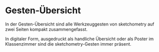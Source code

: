 # Gesten-Übersicht

In der Gesten-Übersicht sind alle Werkzeuggesten von sketchometry auf zwei Seiten kompakt zusammengefasst.

In digitaler Form, ausgedruckt als handliche Übersicht oder als Poster im Klassenzimmer sind die sketchometry-Gesten immer präsent.